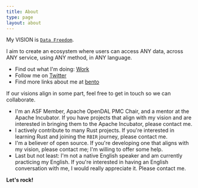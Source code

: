 ```yaml
---
title: About
type: page
layout: about
---
```


My VISION is [`Data Freedom`](https://xuanwo.io/2024/04-xuanwo-vision/).

I aim to create an ecosystem where users can access ANY data, across ANY service, using ANY method, in ANY language.

- Find out what I'm doing: [Work](https://github.com/Xuanwo)
- Follow me on [Twitter](https://twitter.com/OnlyXuanwo)
- Find more links about me at [bento](https://bento.me/xuanwo)

If our visions align in some part, feel free to get in touch so we can collaborate.

- I'm an ASF Member, Apache OpenDAL PMC Chair, and a mentor at the Apache Incubator. If you have projects that align with my vision and are interested in bringing them to the Apache Incubator, please contact me.
- I actively contribute to many Rust projects. If you're interested in learning Rust and joining the `RBIR` journey, please contact me.
- I'm a believer of open source. If you're developing one that aligns with my vision, please contact me; I'm willing to offer some help.
- Last but not least: I'm not a native English speaker and am currently practicing my English. If you're interested in having an English conversation with me, I would really appreciate it. Please contact me.

**Let's rock!**
